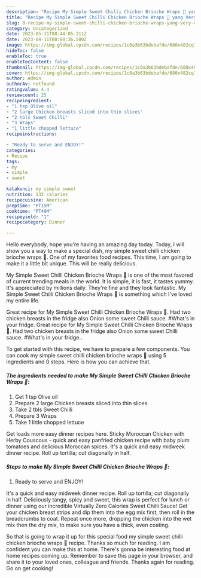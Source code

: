 ```yaml
---
description: "Recipe My Simple Sweet Chilli Chicken Brioche Wraps 🤩 yang Very Delicious}"
title: "Recipe My Simple Sweet Chilli Chicken Brioche Wraps 🤩 yang Very Delicious}"
slug: 8-recipe-my-simple-sweet-chilli-chicken-brioche-wraps-yang-very-delicious
category: Uncategorized
date: 2023-05-11T08:44:05.211Z
date: 2023-04-11T00:00:36.500Z
image: https://img-global.cpcdn.com/recipes/1c0a3b63bdebafde/680x482cq70/my-simple-sweet-chilli-chicken-brioche-wraps-recipe-main-photo.jpg
hideToc: false
enableToc: true
enableTocContent: false
thumbnail: https://img-global.cpcdn.com/recipes/1c0a3b63bdebafde/680x482cq70/my-simple-sweet-chilli-chicken-brioche-wraps-recipe-main-photo.jpg
cover: https://img-global.cpcdn.com/recipes/1c0a3b63bdebafde/680x482cq70/my-simple-sweet-chilli-chicken-brioche-wraps-recipe-main-photo.jpg
author: Admin
authorAv: notfound
ratingvalue: 4.4
reviewcount: 25
recipeingredient:
- "1 tsp Olive oil"
- "2 large Chicken breasts sliced into thin slices"
- "2 tbls Sweet Chilli"
- "3 Wraps"
- "1 little chopped lettuce"
recipeinstructions:

- "Ready to serve and ENJOY!"
categories:
- Recipe
tags:
- my
- simple
- sweet

katakunci: my simple sweet 
nutrition: 132 calories
recipecuisine: American
preptime: "PT15M"
cooktime: "PT49M"
recipeyield: "1"
recipecategory: Dinner

---
```



Hello everybody, hope you're having an amazing day today. Today, I will show you a way to make a special dish, my simple sweet chilli chicken brioche wraps 🤩. One of my favorites food recipes. This time, I am going to make it a little bit unique. This will be really delicious.

My Simple Sweet Chilli Chicken Brioche Wraps 🤩 is one of the most favored of current trending meals in the world. It is simple, it is fast, it tastes yummy. It's appreciated by millions daily. They're fine and they look fantastic. My Simple Sweet Chilli Chicken Brioche Wraps 🤩 is something which I've loved my entire life.

Great recipe for My Simple Sweet Chilli Chicken Brioche Wraps 🤩. Had two chicken breasts in the fridge also Onion some sweet Chilli sauce. #What&#39;s in your fridge. Great recipe for My Simple Sweet Chilli Chicken Brioche Wraps 🤩. Had two chicken breasts in the fridge also Onion some sweet Chilli sauce. #What&#39;s in your fridge..


To get started with this recipe, we have to prepare a few components. You can cook my simple sweet chilli chicken brioche wraps 🤩 using 5 ingredients and 0 steps. Here is how you can achieve that.

<!--inarticleads1-->

##### The ingredients needed to make My Simple Sweet Chilli Chicken Brioche Wraps 🤩:

1. Get 1 tsp Olive oil
1. Prepare 2 large Chicken breasts sliced into thin slices
1. Take 2 tbls Sweet Chilli
1. Prepare 3 Wraps
1. Take 1 little chopped lettuce


Get loads more easy dinner recipes here. Sticky Moroccan Chicken with Herby Couscous - quick and easy panfried chicken recipe with baby plum tomatoes and delicious Moroccan spices. It&#39;s a quick and easy midweek dinner recipe. Roll up tortilla; cut diagonally in half. 

<!--inarticleads2-->

##### Steps to make My Simple Sweet Chilli Chicken Brioche Wraps 🤩:


1. Ready to serve and ENJOY!

It&#39;s a quick and easy midweek dinner recipe. Roll up tortilla; cut diagonally in half. Deliciously tangy, spicy and sweet, this wrap is perfect for lunch or dinner using our incredible Virtually Zero Calories Sweet Chilli Sauce! Get your chicken breast strips and dip them into the egg mix first, then roll in the breadcrumbs to coat. Repeat once more, dropping the chicken into the wet mix then the dry mix, to make sure you have a thick, even coating. 

So that is going to wrap it up for this special food my simple sweet chilli chicken brioche wraps 🤩 recipe. Thanks so much for reading. I am confident you can make this at home. There's gonna be interesting food at home recipes coming up. Remember to save this page in your browser, and share it to your loved ones, colleague and friends. Thanks again for reading. Go on get cooking!
